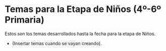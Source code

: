 # Temas para la Etapa de Niños (4º-6º Primaria)

Estos son los temas desarrollados hasta la fecha para la etapa de Niños.

- (Insertar temas cuando se vayan creando).

